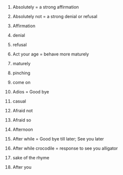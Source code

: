 1. Absolutely = a strong affirmation 

2. Absolutely not = a strong denial or refusal

3. Affirmation

4. denial

5. refusal 

6. Act your age = behave more maturely 

7. maturely

8. pinching 

9. come on

10. Adios = Good bye 

11. casual 

12. Afraid not

13. Afraid so

14. Afternoon 

15. After while = Good bye till later; See you later

16. After while crocodile = response to see you alligator 

17. sake of the rhyme 

18. After you

